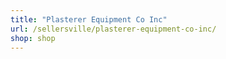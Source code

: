 ```yaml
---
title: "Plasterer Equipment Co Inc"
url: /sellersville/plasterer-equipment-co-inc/
shop: shop
---
```

